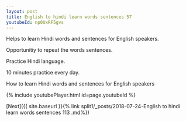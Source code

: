 ```yaml
---
layout: post
title: English to hindi learn words sentences 57 
youtubeId: np0UxRF5gvs
---
```

 
 
Helps to learn Hindi words and sentences for English speakers.

Opportunitiy to repeat the words sentences. 

Practice Hindi language. 
 
10 minutes practice every day. 
 
How to learn Hindi words and sentences for English speakers 
 
{% include youtubePlayer.html id=page.youtubeId %}
 
 
[Next]({{ site.baseurl }}{% link  split1/_posts/2018-07-24-English to hindi learn words sentences 113 .md%})
 
